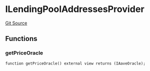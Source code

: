# ILendingPoolAddressesProvider
[Git Source](https://github.com/larrythecucumber321/protocol/blob/aabf2c9d4120808940fb3be9193cb66ea71ac351/contracts/plugins/mocks/AaveLendingPoolMock.sol)


## Functions
### getPriceOracle


```solidity
function getPriceOracle() external view returns (IAaveOracle);
```

